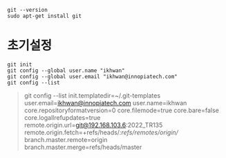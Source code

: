 ```
git --version 
sudo apt-get install git 
```

# 초기설정
```
git init 
git config --global user.name "ikhwan"
git config --global user.email "ikhwan@innopiatech.com" 
git config --list 
```
> git config --list
init.templatedir=~/.git-templates
user.email=ikhwan@innopiatech.com
user.name=ikhwan
core.repositoryformatversion=0
core.filemode=true
core.bare=false
core.logallrefupdates=true
remote.origin.url=git@192.168.103.6:2022_TR135
remote.origin.fetch=+refs/heads/*:refs/remotes/origin/*
branch.master.remote=origin
branch.master.merge=refs/heads/master

